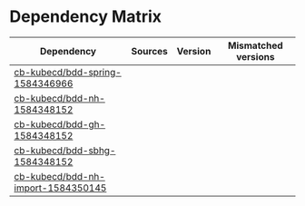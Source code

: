 # Dependency Matrix

Dependency | Sources | Version | Mismatched versions
---------- | ------- | ------- | -------------------
[cb-kubecd/bdd-spring-1584346966](https://github.com/cb-kubecd/bdd-spring-1584346966.git) |  | []() | 
[cb-kubecd/bdd-nh-1584348152](https://github.com/cb-kubecd/bdd-nh-1584348152.git) |  | []() | 
[cb-kubecd/bdd-gh-1584348152](https://github.com/cb-kubecd/bdd-gh-1584348152.git) |  | []() | 
[cb-kubecd/bdd-sbhg-1584348152](https://github.com/cb-kubecd/bdd-sbhg-1584348152.git) |  | []() | 
[cb-kubecd/bdd-nh-import-1584350145](https://github.com/cb-kubecd/bdd-nh-import-1584350145.git) |  | []() | 
